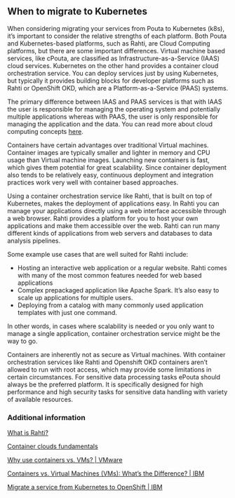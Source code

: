 ## When to migrate to Kubernetes

When considering migrating your services from Pouta to Kubernetes (k8s), it’s important to consider the relative
strengths of each platform. Both Pouta and Kubernetes-based platforms, such as Rahti, are Cloud
Computing platforms, but there are some important differences. Virtual machine based services, like
cPouta, are classified as Infrastructure-as-a-Service (IAAS) cloud services. Kubernetes on the other
hand provides a container cloud orchestration service. You can deploy services just by using
Kubernetes, but typically it provides building blocks for developer platforms such as Rahti or
OpenShift OKD, which are a Platform-as-a-Service (PAAS) systems.

The primary difference between IAAS and PAAS services is that with IAAS the user is responsible
for managing the operating system and potentially multiple applications whereas with PAAS, the
user is only responsible for managing the application and the data. You can read more about cloud
computing concepts [here](/cloud/concepts/).

Containers have certain advantages over traditional Virtual machines. Container images are typically
smaller and lighter in memory and CPU usage than Virtual machine images. Launching new containers is
fast, which gives them potential for great scalability. Since container deployment also tends to be
relatively easy, continuous deployment and integration practices work very well with container based
approaches.

Using a container orchestration service like Rahti, that is built on top of Kubernetes, makes the
deployment of applications easy. In Rahti you can manage your applications directly using a web
interface accessible through a web browser. Rahti provides a platform for you to host your own applications
and make them accessible over the web. Rahti can run many different kinds of applications from web servers
and databases to data analysis pipelines.

Some example use cases that are well suited for Rahti include:

* Hosting an interactive web application or a regular website. Rahti comes with many of the most common
features needed for web based applications
* Complex prepackaged application like Apache Spark. It’s also easy to scale up applications for multiple
users.
* Deploying from a catalog with many commonly used application templates with just one command.

In other words, in cases where scalability is needed or you only want to manage a single application, container
orchestration service might be the way to go.

Containers are inherently not as secure as Virtual machines. With container orchestration services like
Rahti and Openshift OKD containers aren’t allowed to run with root access, which may provide  some limitations
in certain circumstances. For sensitive data processing tasks ePouta should always be the preferred platform. It
is specifically designed for high performance and high security tasks for sensitive data handling with variety
of available resources.

### Additional information

[What is Rahti?](/cloud/rahti/rahti-what-is/)

[Container clouds fundamentals](https://rahti-course.a3s.fi/basic.html#1)

[Why use containers vs. VMs? | VMware](https://www.vmware.com/topics/glossary/content/vms-vs-containers.html)

[Containers vs. Virtual Machines (VMs): What’s the Difference? | IBM](https://www.ibm.com/cloud/blog/containers-vs-vms)

[Migrate a service from Kubernetes to OpenShift | IBM](https://developer.ibm.com/learningpaths/migrate-kubernetes-openshift/)
